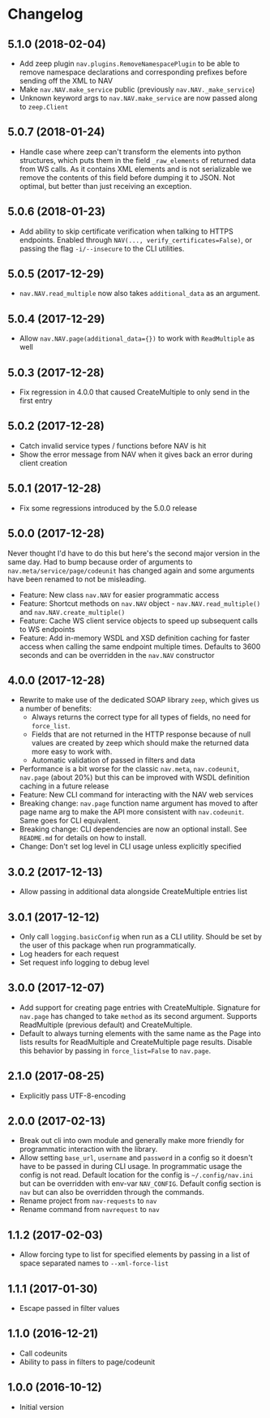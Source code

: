 # Changelog

## 5.1.0 (2018-02-04)

* Add zeep plugin `nav.plugins.RemoveNamespacePlugin` to be able to remove namespace declarations and corresponding prefixes before sending off the XML to NAV
* Make `nav.NAV.make_service` public (previously `nav.NAV._make_service`)
* Unknown keyword args to `nav.NAV.make_service` are now passed along to `zeep.Client`

## 5.0.7 (2018-01-24)

* Handle case where zeep can't transform the elements into python structures, which puts them in the field `_raw_elements` of returned data from WS calls. As it contains XML elements and is not serializable we remove the contents of this field before dumping it to JSON. Not optimal, but better than just receiving an exception.

## 5.0.6 (2018-01-23)

* Add ability to skip certificate verification when talking to HTTPS endpoints. Enabled through `NAV(..., verify_certificates=False)`, or passing the flag `-i/--insecure` to the CLI utilities.

## 5.0.5 (2017-12-29)

* `nav.NAV.read_multiple` now also takes `additional_data` as an argument.

## 5.0.4 (2017-12-29)

* Allow `nav.NAV.page(additional_data={})` to work with `ReadMultiple` as well

## 5.0.3 (2017-12-28)

* Fix regression in 4.0.0 that caused CreateMultiple to only send in the first entry

## 5.0.2 (2017-12-28)

* Catch invalid service types / functions before NAV is hit
* Show the error message from NAV when it gives back an error during client creation

## 5.0.1 (2017-12-28)

* Fix some regressions introduced by the 5.0.0 release

## 5.0.0 (2017-12-28)

Never thought I'd have to do this but here's the second major version in the same day. Had to bump because order of arguments to `nav.meta/service/page/codeunit` has changed again and some arguments have been renamed to not be misleading.

* Feature: New class `nav.NAV` for easier programmatic access
* Feature: Shortcut methods on `nav.NAV` object - `nav.NAV.read_multiple()` and `nav.NAV.create_multiple()`
* Feature: Cache WS client service objects to speed up subsequent calls to WS endpoints
* Feature: Add in-memory WSDL and XSD definition caching for faster access when calling the same endpoint multiple times. Defaults to 3600 seconds and can be overridden in the `nav.NAV` constructor


## 4.0.0 (2017-12-28)

* Rewrite to make use of the dedicated SOAP library `zeep`, which gives us a number of benefits:
    * Always returns the correct type for all types of fields, no need for `force_list`.
    * Fields that are not returned in the HTTP response because of null values are created by zeep which should make the returned data more easy to work with.
    * Automatic validation of passed in filters and data
* Performance is a bit worse for the classic `nav.meta`, `nav.codeunit`, `nav.page` (about 20%) but this can be improved with WSDL definition caching in a future release
* Feature: New CLI command for interacting with the NAV web services
* Breaking change: `nav.page` function name argument has moved to after page name arg to make the API more consistent with `nav.codeunit`. Same goes for CLI equivalent.
* Breaking change: CLI dependencies are now an optional install. See `README.md` for details on how to install.
* Change: Don't set log level in CLI usage unless explicitly specified

## 3.0.2 (2017-12-13)

* Allow passing in additional data alongside CreateMultiple entries list

## 3.0.1 (2017-12-12)

* Only call `logging.basicConfig` when run as a CLI utility. Should be set by the user of this package when run programmatically.
* Log headers for each request
* Set request info logging to debug level

## 3.0.0 (2017-12-07)

* Add support for creating page entries with CreateMultiple. Signature for `nav.page` has changed to take `method` as its second argument. Supports ReadMultiple (previous default) and CreateMultiple.
* Default to always turning elements with the same name as the Page into lists results for ReadMultiple and CreateMultiple page results. Disable this behavior by passing in `force_list=False` to `nav.page`.

## 2.1.0 (2017-08-25)

* Explicitly pass UTF-8-encoding

## 2.0.0 (2017-02-13)

* Break out cli into own module and generally make more friendly for programmatic interaction with the library.
* Allow setting `base_url`, `username` and `password` in a config so it doesn't have to be passed in during CLI usage. In programmatic usage the config is not read. Default location for the config is `~/.config/nav.ini` but can be overridden with env-var `NAV_CONFIG`. Default config section is `nav` but can also be overridden through the commands.
* Rename project from `nav-requests` to `nav`
* Rename command from `navrequest` to `nav`

## 1.1.2 (2017-02-03)

* Allow forcing type to list for specified elements by passing in a list of space separated names to `--xml-force-list`

## 1.1.1 (2017-01-30)

* Escape passed in filter values

## 1.1.0 (2016-12-21)

* Call codeunits
* Ability to pass in filters to page/codeunit

## 1.0.0 (2016-10-12)

* Initial version
